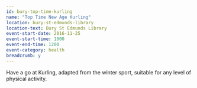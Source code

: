 ```yaml
---
id: bury-top-time-kurling
name: "Top Time New Age Kurling"
location: bury-st-edmunds-library
location-text: Bury St Edmunds Library
event-start-date: 2016-11-25
event-start-time: 1000
event-end-time: 1200
event-category: health
breadcrumb: y
---
```


Have a go at Kurling, adapted from the winter sport, suitable for any level of physical activity.
